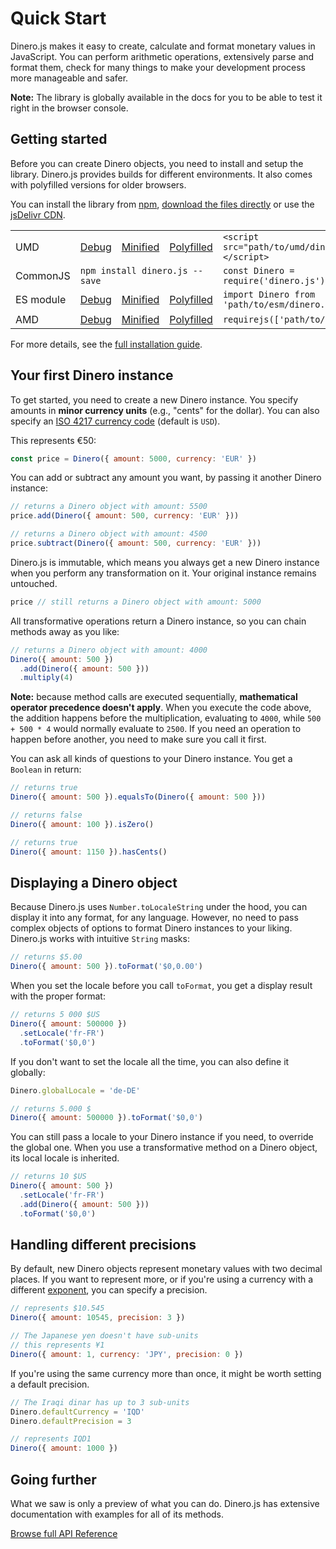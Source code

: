 # Quick Start

Dinero.js makes it easy to create, calculate and format monetary values in JavaScript. You can perform arithmetic operations, extensively parse and format them, check for many things to make your development process more manageable and safer.

**Note:** The library is globally available in the docs for you to be able to test it right in the browser console.

## Getting started

Before you can create Dinero objects, you need to install and setup the library. Dinero.js provides builds for different environments. It also comes with polyfilled versions for older browsers.

You can install the library from [npm][npm:dinero], [download the files directly][jsdelivr:landing] or use the [jsDelivr CDN][jsdelivr:cdn].

<div>
  <table>
    <tbody>
      <tr>
        <td>
          UMD
        </td>
        <td><a href="https://cdn.jsdelivr.net/npm/dinero.js@latest/build/umd/dinero.js" target="_blank">Debug</a></td>
        <td><a href="https://cdn.jsdelivr.net/npm/dinero.js@latest/build/umd/dinero.min.js" target="_blank">Minified</a></td>
        <td><a href="https://cdn.jsdelivr.net/npm/dinero.js@latest/build/umd/dinero.polyfilled.js" target="_blank">Polyfilled</a></td>
        <td>
          <code>&lt;script src="path/to/umd/dinero.js"&gt;&lt;/script&gt;</code>
        </td>
      </tr>
      <tr>
        <td>
          CommonJS
        </td>
        <td colspan="3">
          <code>npm install dinero.js --save</code>
        </td>
        <td>
          <code>const Dinero = require('dinero.js')</code>
        </td>
      </tr>
      <tr>
        <td>
          ES module
        </td>
        <td><a href="https://cdn.jsdelivr.net/npm/dinero.js@latest/build/esm/dinero.js" target="_blank">Debug</a></td>
        <td><a href="https://cdn.jsdelivr.net/npm/dinero.js@latest/build/esm/dinero.min.js" target="_blank">Minified</a></td>
        <td><a href="https://cdn.jsdelivr.net/npm/dinero.js@latest/build/esm/dinero.polyfilled.js" target="_blank">Polyfilled</a></td>
        <td>
          <code>import Dinero from 'path/to/esm/dinero.js'</code>
        </td>
      </tr>
      <tr>
        <td>
          AMD
        </td>
        <td><a href="https://cdn.jsdelivr.net/npm/dinero.js@latest/build/amd/dinero.js" target="_blank">Debug</a></td>
        <td><a href="https://cdn.jsdelivr.net/npm/dinero.js@latest/build/amd/dinero.min.js" target="_blank">Minified</a></td>
        <td><a href="https://cdn.jsdelivr.net/npm/dinero.js@latest/build/amd/dinero.polyfilled.js" target="_blank">Polyfilled</a></td>
        <td>
          <code>requirejs(['path/to/amd/dinero'])</code>
        </td>
      </tr>
    </tbody>
  </table>
</div>

For more details, see the [full installation guide][dinero:install].

## Your first Dinero instance

To get started, you need to create a new Dinero instance. You specify amounts in **minor currency units** (e.g., "cents" for the dollar). You can also specify an [ISO 4217 currency code][wiki:iso-4217] (default is `USD`).

This represents €50:

```js
const price = Dinero({ amount: 5000, currency: 'EUR' })
```

You can add or subtract any amount you want, by passing it another Dinero instance:

```js
// returns a Dinero object with amount: 5500
price.add(Dinero({ amount: 500, currency: 'EUR' }))

// returns a Dinero object with amount: 4500
price.subtract(Dinero({ amount: 500, currency: 'EUR' }))
```

Dinero.js is immutable, which means you always get a new Dinero instance when you perform any transformation on it. Your original instance remains untouched.

```js
price // still returns a Dinero object with amount: 5000
```

All transformative operations return a Dinero instance, so you can chain methods away as you like:

```js
// returns a Dinero object with amount: 4000
Dinero({ amount: 500 })
  .add(Dinero({ amount: 500 }))
  .multiply(4)
```

**Note:** because method calls are executed sequentially, **mathematical operator precedence doesn't apply**. When you execute the code above, the addition happens before the multiplication, evaluating to `4000`, while `500 + 500 * 4` would normally evaluate to `2500`. If you need an operation to happen before another, you need to make sure you call it first.

You can ask all kinds of questions to your Dinero instance. You get a `Boolean` in return:

```js
// returns true
Dinero({ amount: 500 }).equalsTo(Dinero({ amount: 500 }))

// returns false
Dinero({ amount: 100 }).isZero()

// returns true
Dinero({ amount: 1150 }).hasCents()
```

## Displaying a Dinero object

Because Dinero.js uses `Number.toLocaleString` under the hood, you can display it into any format, for any language. However, no need to pass complex objects of options to format Dinero instances to your liking. Dinero.js works with intuitive `String` masks:

```js
// returns $5.00
Dinero({ amount: 500 }).toFormat('$0,0.00')
```

When you set the locale before you call `toFormat`, you get a display result with the proper format:

```js
// returns 5 000 $US
Dinero({ amount: 500000 })
  .setLocale('fr-FR')
  .toFormat('$0,0')
```

If you don't want to set the locale all the time, you can also define it globally:

```js
Dinero.globalLocale = 'de-DE'

// returns 5.000 $
Dinero({ amount: 500000 }).toFormat('$0,0')
```

You can still pass a locale to your Dinero instance if you need, to override the global one. When you use a transformative method on a Dinero object, its local locale is inherited.

```js
// returns 10 $US
Dinero({ amount: 500 })
  .setLocale('fr-FR')
  .add(Dinero({ amount: 500 }))
  .toFormat('$0,0')
```

## Handling different precisions

By default, new Dinero objects represent monetary values with two decimal places. If you want to represent more, or if you're using a currency with a different [exponent](https://en.wikipedia.org/wiki/ISO_4217#Treatment_of_minor_currency_units_(the_%22exponent%22)), you can specify a precision.

```js
// represents $10.545
Dinero({ amount: 10545, precision: 3 })

// The Japanese yen doesn't have sub-units
// this represents ¥1
Dinero({ amount: 1, currency: 'JPY', precision: 0 })
```

If you're using the same currency more than once, it might be worth setting a default precision.

```js
// The Iraqi dinar has up to 3 sub-units
Dinero.defaultCurrency = 'IQD'
Dinero.defaultPrecision = 3

// represents IQD1
Dinero({ amount: 1000 })
```

## Going further

What we saw is only a preview of what you can do. Dinero.js has extensive documentation with examples for all of its methods.

[Browse full API Reference][dinero:api]

[npm:dinero]: https://www.npmjs.com/dinero.js
[dinero:install]: /api-reference/install.html
[jsdelivr:landing]: https://www.jsdelivr.com/package/npm/dinero.js
[jsdelivr:cdn]: https://cdn.jsdelivr.net/npm/dinero.js/build
[wiki:iso-4217]: https://en.wikipedia.org/wiki/ISO_4217
[dinero:api]: /api-reference/
